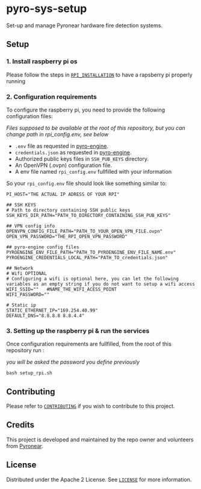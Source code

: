 # pyro-sys-setup
Set-up and manage Pyronear hardware fire detection systems.

## Setup

### 1. Install raspberry pi os
Please follow the steps in [`RPI_INSTALLATION`](RPI_INSTALLATION.md) to have a rapsberry pi properly running

### 2. Configuration requirements

To configure the raspberry pi, you need to provide the following configuration files:

*Files supposed to be available at the root of this repository, but you can change path in rpi_config.env, see below*

- `.env` file as requested in [pyro-engine](https://github.com/pyronear/pyro-engine/tree/main?tab=readme-ov-file#full-docker-orchestration).
- `credentials.json` as requested in [pyro-engine](https://github.com/pyronear/pyro-engine/tree/main?tab=readme-ov-file#full-docker-orchestration).
- Authorized public keys files in `SSH_PUB_KEYS` directory.
- An OpenVPN (.ovpn) configuration file.
- A env file named `rpi_config.env` fullfilled with your information

So your `rpi_config.env` file should look like something similar to:

```
PI_HOST="THE ACTUAL IP ADRESS OF YOUR RPI" 

## SSH KEYS
# Path to directory containing SSH public keys
SSH_KEYS_DIR_PATH="PATH_TO_DIRECTORY_CONTAINING_SSH_PUB_KEYS"

## VPN config info
OPENVPN_CONFIG_FILE_PATH="PATH_TO_YOUR_OPEN_VPN_FILE.ovpn"
OPEN_VPN_PASSWORD="THE_RPI_OPEN_VPN_PASSWORD"

## pyro-engine config files
PYROENGINE_ENV_FILE_PATH="PATH_TO_PYROENGINE_ENV_FILE_NAME.env"
PYROENGINE_CREDENTIALS_LOCAL_PATH="PATH_TO_credentials.json"

## Network
# Wifi OPTIONAL
# Configuring a wifi is optional here, you can let the following variables as an empty string if you do not want to setup a wifi access
WIFI_SSID=""   #NAME_THE_WIFI_ACESS_POINT
WIFI_PASSWORD=""

# Static ip
STATIC_ETHERNET_IP="169.254.40.99"
DEFAULT_DNS="8.8.8.8 8.8.4.4"
```

### 3. Setting up the raspberry pi & run the services

Once configuration requirements are fullfilled, from the root of this repository run : 

*you will be asked the password you define previously*

```shell
bash setup_rpi.sh
```

## Contributing

Please refer to [`CONTRIBUTING`](CONTRIBUTING.md) if you wish to contribute to this project.

## Credits

This project is developed and maintained by the repo owner and volunteers from [Pyronear](https://pyronear.org/).

## License 
Distributed under the Apache 2 License. See [`LICENSE`](LICENSE) for more information.
